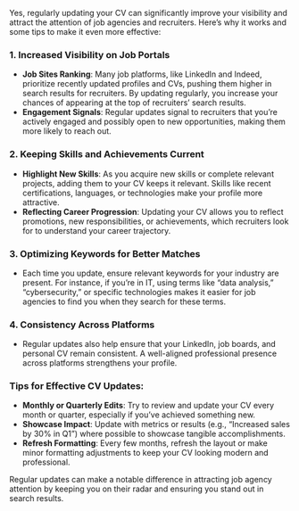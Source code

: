 Yes, regularly updating your CV can significantly improve your visibility and attract the attention of job agencies and recruiters. Here’s why it works and some tips to make it even more effective:

### 1. **Increased Visibility on Job Portals**
   - **Job Sites Ranking**: Many job platforms, like LinkedIn and Indeed, prioritize recently updated profiles and CVs, pushing them higher in search results for recruiters. By updating regularly, you increase your chances of appearing at the top of recruiters’ search results.
   - **Engagement Signals**: Regular updates signal to recruiters that you’re actively engaged and possibly open to new opportunities, making them more likely to reach out.

### 2. **Keeping Skills and Achievements Current**
   - **Highlight New Skills**: As you acquire new skills or complete relevant projects, adding them to your CV keeps it relevant. Skills like recent certifications, languages, or technologies make your profile more attractive.
   - **Reflecting Career Progression**: Updating your CV allows you to reflect promotions, new responsibilities, or achievements, which recruiters look for to understand your career trajectory.

### 3. **Optimizing Keywords for Better Matches**
   - Each time you update, ensure relevant keywords for your industry are present. For instance, if you’re in IT, using terms like “data analysis,” “cybersecurity,” or specific technologies makes it easier for job agencies to find you when they search for these terms.

### 4. **Consistency Across Platforms**
   - Regular updates also help ensure that your LinkedIn, job boards, and personal CV remain consistent. A well-aligned professional presence across platforms strengthens your profile.

### Tips for Effective CV Updates:
- **Monthly or Quarterly Edits**: Try to review and update your CV every month or quarter, especially if you’ve achieved something new.
- **Showcase Impact**: Update with metrics or results (e.g., “Increased sales by 30% in Q1”) where possible to showcase tangible accomplishments.
- **Refresh Formatting**: Every few months, refresh the layout or make minor formatting adjustments to keep your CV looking modern and professional.

Regular updates can make a notable difference in attracting job agency attention by keeping you on their radar and ensuring you stand out in search results.

